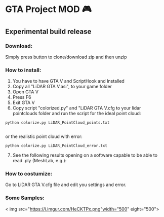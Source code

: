 

# GTA Project MOD 🎮 
## Experimental build release #
### Download:

Simply press button to clone/download zip and then unzip
### How to install:

1. You have to have GTA V and ScriptHook and  Installed
2. Copy all "LiDAR GTA V.asi", to your game folder
3. Open GTA V
4. Press F6
5. Exit GTA V
6. Copy script "colorized.py" and "LiDAR GTA V.cfg to your lidar pointclouds folder and run the script for the ideal point cloud:

```
python colorize.py LiDAR_PointCloud_points.txt


```

or the realistic point cloud with error:

```
python colorize.py LiDAR_PointCloud_error.txt

```

7. See the following results opening on a software capable to be able to read .ply (MeshLab, e.g.):


### How to costumize:

Go to LiDAR GTA V.cfg file and edit you settings and error.


### Some Samples:

< img src="https://i.imgur.com/HeCKTPx.png"width="500" eight="500">
